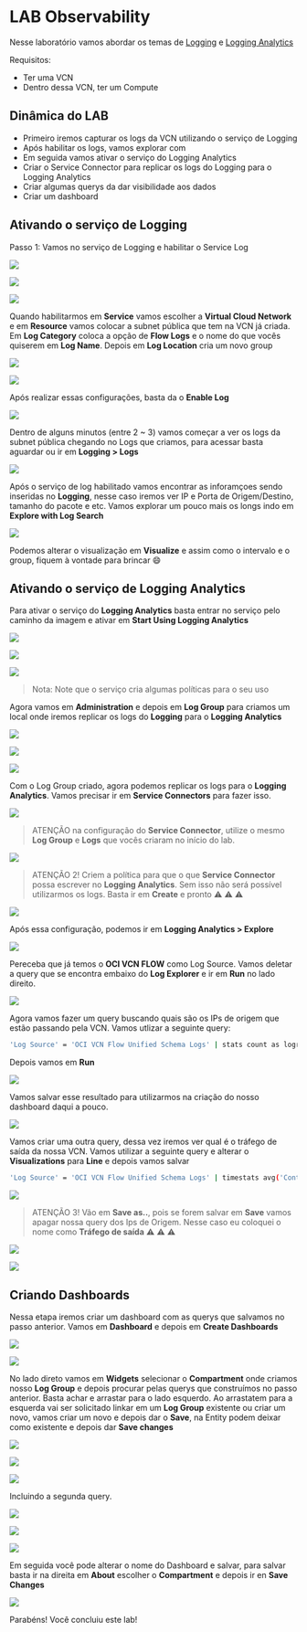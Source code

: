 
# LAB Observability

Nesse laboratório vamos abordar os temas de  [Logging](https://docs.oracle.com/en-us/iaas/Content/Logging/Concepts/loggingoverview.htm) e [Logging Analytics](https://docs.oracle.com/en-us/iaas/logging-analytics/index.html)

Requisitos:

- Ter uma VCN
- Dentro dessa VCN, ter um Compute


## Dinâmica do LAB

- Primeiro iremos capturar os logs da VCN utilizando o serviço de Logging
- Após habilitar os logs, vamos explorar com
- Em seguida vamos ativar o serviço do Logging Analytics
- Criar o Service Connector para replicar os logs do Logging para o Logging Analytics
- Criar algumas querys da dar visibilidade aos dados
- Criar um dashboard


## Ativando o serviço de Logging

Passo 1: Vamos no serviço de Logging e habilitar o Service Log

![](https://github.com/ladan19/images-lp/blob/main/photo-1.png?raw=true)

![](https://github.com/ladan19/images-lp/blob/main/photo-2.png?raw=true)

![](https://github.com/ladan19/images-lp/blob/main/photo-3.png?raw=true)

Quando habilitarmos em **Service** vamos escolher a **Virtual Cloud Network** e em **Resource** vamos colocar a subnet pública que tem na VCN já criada. Em **Log Category** coloca a opção de **Flow Logs** e o nome do que vocês quiserem em **Log Name**. Depois em **Log Location** cria um novo group


![](https://github.com/ladan19/images-lp/blob/main/photo-4.png?raw=true)

![](https://github.com/ladan19/images-lp/blob/main/photo-5.png?raw=true)

Após realizar essas configurações, basta da o **Enable Log**


![](https://github.com/ladan19/images-lp/blob/main/photo-6.png?raw=true)


Dentro de alguns minutos (entre 2 ~ 3) vamos começar a ver os logs da subnet pública chegando no Logs que criamos, para acessar basta aguardar ou ir em **Logging > Logs** 

![](https://github.com/ladan19/images-lp/blob/main/photo-7.png?raw=true)


Após o serviço de log habilitado vamos encontrar as inforamçoes sendo inseridas no **Logging**, nesse caso iremos ver IP e Porta de Origem/Destino, tamanho do pacote e etc. Vamos explorar um pouco mais os longs indo em **Explore with Log Search**

![](https://github.com/ladan19/images-lp/blob/main/photo-8.png?raw=true)


Podemos alterar o visualização em **Visualize** e assim como o intervalo e o group, fiquem à vontade para brincar :smile:

## Ativando o serviço de Logging Analytics

Para ativar o serviço do **Logging Analytics** basta entrar no serviço pelo caminho da imagem e ativar em **Start Using Logging Analytics**

![](https://github.com/ladan19/images-lp/blob/main/photo-10.png?raw=true)

![](https://github.com/ladan19/images-lp/blob/main/photo-11.png?raw=true)

![](https://github.com/ladan19/images-lp/blob/main/photo-12.png?raw=true)

>Nota: Note que o serviço cria algumas políticas para o seu uso

Agora vamos em **Administration** e depois em **Log Group** para criamos um local onde iremos replicar os logs do **Logging** para o **Logging Analytics**

![](https://github.com/ladan19/images-lp/blob/main/photo-13.png?raw=true)

![](https://github.com/ladan19/images-lp/blob/main/photo-14.png?raw=true)

![](https://github.com/ladan19/images-lp/blob/main/photo15.png?raw=true)

Com o Log Group criado, agora podemos replicar os logs para o **Logging Analytics**. Vamos precisar ir em **Service Connectors** para fazer isso.

![](https://github.com/ladan19/images-lp/blob/main/photo-16.png?raw=true)

>ATENÇÃO na configuração do **Service Connector**, utilize o mesmo **Log Group** e **Logs** que vocês criaram no início do lab.

![](https://github.com/ladan19/images-lp/blob/main/photo17.png?raw=true)

>ATENÇÃO 2! Criem a política para que o que **Service Connector** possa escrever no **Logging Analytics**. Sem isso não será possível utilizarmos os logs. Basta ir em **Create** e pronto :warning: :warning: :warning:

![](https://github.com/ladan19/images-lp/blob/main/photo-18.png?raw=true)


Após essa configuração, podemos ir em **Logging Analytics > Explore**

![](https://github.com/ladan19/images-lp/blob/main/photo-19png.png?raw=true)

Pereceba que já temos o **OCI VCN FLOW** como Log Source. Vamos deletar a query que se encontra embaixo do **Log Explorer** e ir em **Run** no lado direito.

![](https://github.com/ladan19/images-lp/blob/main/photo-20.png?raw=true)

Agora vamos fazer um query buscando quais são os IPs de origem que estão passando pela VCN. Vamos utlizar a seguinte query:

```sh
'Log Source' = 'OCI VCN Flow Unified Schema Logs' | stats count as logrecords by 'Source IP'
```

Depois vamos em **Run**

![](https://github.com/ladan19/images-lp/blob/main/photo-21.png?raw=true)

Vamos salvar esse resultado para utilizarmos na criação do nosso dashboard daqui a pouco.

![](https://github.com/ladan19/images-lp/blob/main/photo-22.png?raw=true)

Vamos criar uma outra query, dessa vez iremos ver qual é o tráfego de saída da nossa VCN. Vamos utilizar a seguinte query e alterar o **Visualizations** para **Line** e depois vamos salvar

```sh
'Log Source' = 'OCI VCN Flow Unified Schema Logs' | timestats avg('Content Size Out') as 'Outbound Traffic'

```

![](https://github.com/ladan19/images-lp/blob/main/photo-23.png?raw=true)

>ATENÇÃO 3! Vão em **Save as..**, pois se forem salvar em **Save** vamos apagar nossa query dos Ips de Origem. Nesse caso eu coloquei o nome como **Tráfego de saída** :warning: :warning: :warning:

![](https://github.com/ladan19/images-lp/blob/main/photo-24.png?raw=true)

![](https://github.com/ladan19/images-lp/blob/main/photo-25.png?raw=true)

## Criando Dashboards

Nessa etapa iremos criar um dashboard com as querys que salvamos no passo anterior. Vamos em **Dashboard** e depois em **Create Dashboards**

![](https://github.com/ladan19/images-lp/blob/main/photo-26.png?raw=true)

![](https://github.com/ladan19/images-lp/blob/main/photo-27.png?raw=true)

No lado direto vamos em **Widgets** selecionar o **Compartment** onde criamos nosso **Log Group** e depois procurar pelas querys que construímos no passo anterior. Basta achar e arrastar para o lado esquerdo. Ao arrastatem para a esquerda vai ser solicitado linkar em um **Log Group** existente ou criar um novo, vamos criar um novo e depois dar o **Save**, na Entity podem deixar como existente e depois dar **Save changes**

![](https://github.com/ladan19/images-lp/blob/main/photo-28.png?raw=true)

![](https://github.com/ladan19/images-lp/blob/main/photo-29.png?raw=true)

![](https://github.com/ladan19/images-lp/blob/main/photo-30.png?raw=true)

Incluindo a segunda query.

![](https://github.com/ladan19/images-lp/blob/main/photo-31.png?raw=true)

![](https://github.com/ladan19/images-lp/blob/main/photo-32.png?raw=true)

![](https://github.com/ladan19/images-lp/blob/main/photo-33.png?raw=true)

Em seguida você pode alterar o nome do Dashboard e salvar, para salvar basta ir na direita em **About** escolher o **Compartment** e depois ir en **Save Changes**

![](https://github.com/ladan19/images-lp/blob/main/photo-34.png?raw=true)

Parabéns! Você concluiu este lab!